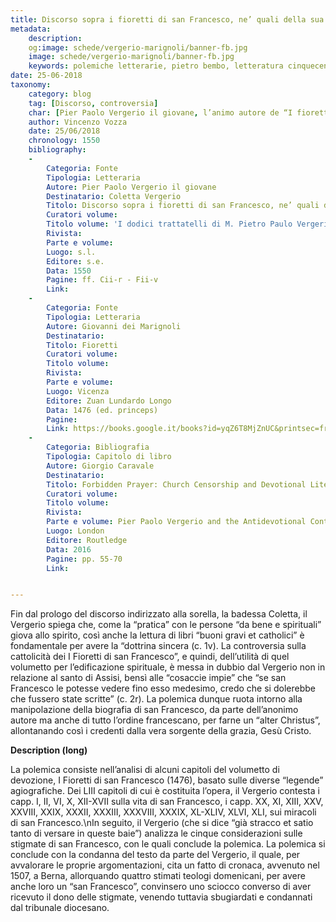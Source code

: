 ```yaml
---
title: Discorso sopra i fioretti di san Francesco, ne’ quali della sua vita et delle sue stigmate si ragiona
metadata:
	description: 
	og:image: schede/vergerio-marignoli/banner-fb.jpg
	image: schede/vergerio-marignoli/banner-fb.jpg
	keywords: polemiche letterarie, pietro bembo, letteratura cinquecento
date: 25-06-2018
taxonomy:
	category: blog
    tag: [Discorso, controversia]
    char: [Pier Paolo Vergerio il giovane, l’animo autore de “I fioretti di san Francesco” (Giovanni dei Marignoli), Coletta Vergerio, san Francesco d'Assisi, santa Chiara d'Assisi]
    author: Vincenzo Vozza
    date: 25/06/2018
    chronology: 1550
    bibliography:
	-
	    Categoria: Fonte
	    Tipologia: Letteraria
	    Autore: Pier Paolo Vergerio il giovane
	    Destinatario: Coletta Vergerio
	    Titolo: Discorso sopra i fioretti di san Francesco, ne’ quali della sua vita et delle sue stigmate si ragiona
	    Curatori volume: 
	    Titolo volume: 'I dodici trattatelli di M. Pietro Paulo Vergerio, Vescovo di Capodistria, fatti poco avanti il suo partire d''Italia.'
	    Rivista: 
	    Parte e volume: 
	    Luogo: s.l.
	    Editore: s.e.
	    Data: 1550
	    Pagine: ff. Cii-r - Fii-v
	    Link: 
	-
	    Categoria: Fonte
	    Tipologia: Letteraria
	    Autore: Giovanni dei Marignoli
	    Destinatario: 
	    Titolo: Fioretti
	    Curatori volume: 
	    Titolo volume: 
	    Rivista: 
	    Parte e volume: 
	    Luogo: Vicenza
	    Editore: Zuan Lundardo Longo
	    Data: 1476 (ed. princeps)
	    Pagine: 
	    Link: https://books.google.it/books?id=yqZ6T8MjZnUC&printsec=frontcover&dq=Cristoforo+Marcello+Rituum+ecclesiasticorum+sive+sacrarum&hl=it&sa=X&ved=0ahUKEwiL04i1j5_cAhWmNpoKHQlQBZYQ6AEIUzAH#v=onepage&q&f=false
	-
	    Categoria: Bibliografia
	    Tipologia: Capitolo di libro
	    Autore: Giorgio Caravale
	    Destinatario: 
	    Titolo: Forbidden Prayer: Church Censorship and Devotional Literature in Renaissance Italy
	    Curatori volume: 
	    Titolo volume: 
	    Rivista: 
	    Parte e volume: Pier Paolo Vergerio and the Antidevotional Controversy
	    Luogo: London
	    Editore: Routledge
	    Data: 2016
	    Pagine: pp. 55-70
	    Link: 


---
```


Fin dal prologo del discorso indirizzato alla sorella, la badessa Coletta, il Vergerio spiega che, come la “pratica” con le persone “da bene e spirituali” giova allo spirito, così anche la lettura di libri “buoni gravi et catholici” è fondamentale per avere la “dottrina sincera (c. 1v). La controversia sulla cattolicità dei I Fioretti di san Francesco”, e quindi, dell’utilità di quel volumetto per l’edificazione spirituale, è messa in dubbio dal Vergerio non in relazione al santo di Assisi, bensì alle “cosaccie impie” che “se san Francesco le potesse vedere fino esso medesimo, credo che si dolerebbe che fussero state scritte” (c. 2r). La polemica dunque ruota intorno alla manipolazione della biografia di san Francesco, da parte dell’anonimo autore ma anche di tutto l’ordine francescano, per farne un “alter Christus”, allontanando così i credenti dalla vera sorgente della grazia, Gesù Cristo.

**Description (long)**

La polemica consiste nell’analisi di alcuni capitoli del volumetto di devozione, I Fioretti di san Francesco (1476), basato sulle diverse “legende” agiografiche. Dei LIII capitoli di cui è costituita l’opera, il Vergerio contesta i capp. I, II, VI, X, XII-XVII sulla vita di san Francesco, i capp. XX, XI, XIII, XXV, XXVIII, XXIX, XXXII, XXXIII, XXXVIII, XXXIX, XL-XLIV, XLVI, XLI, sui miracoli di san Francesco.\nIn seguito, il Vergerio (che si dice “già stracco et satio tanto di versare in queste baie”) analizza le cinque considerazioni sulle stigmate di san Francesco, con le quali conclude la polemica. La polemica si conclude con la condanna del testo da parte del Vergerio, il quale, per avvalorare le proprie argomentazioni, cita un fatto di cronaca, avvenuto nel 1507, a Berna, allorquando quattro stimati teologi domenicani, per avere anche loro un “san Francesco”, convinsero uno sciocco converso di aver ricevuto il dono delle stigmate, venendo tuttavia sbugiardati e condannati dal tribunale diocesano. 


